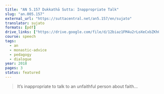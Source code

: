 ```yaml
---
title: "AN 5.157 Dukkathā Sutta: Inappropriate Talk"
slug: "an.005.157"
external_url: "https://suttacentral.net/an5.157/en/sujato"
translator: sujato
formats: [pdf]
drive_links: ["https://drive.google.com/file/d/12biaz1FM4u2rLoXeCxbZKhQPgfhLkHfl/view?usp=drivesdk"]
course: speech
tags:
  - an
  - monastic-advice
  - pedagogy
  - dialogue
year: 2018
pages: 3
status: featured
---
```


> It’s inappropriate to talk to an unfaithful person about faith...

<!---->
